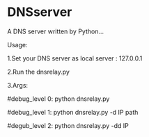# DNSserver

A DNS server written by Python...

Usage:

1.Set your DNS server as local server : 127.0.0.1

2.Run the dnsrelay.py

3.Args:

  #debug_level 0: python dnsrelay.py
  
  #debug_level 1: python dnsrelay.py -d IP path 
  
  #degub_level 2: python dnsrelay.py -dd IP
